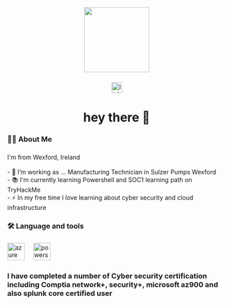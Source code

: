 
<div align="center">
  <img height="150" src="https://media.giphy.com/media/M9gbBd9nbDrOTu1Mqx/giphy.gif"  />
</div>

###

<div align="center">
  <a href="https://www.linkedin.com/in/patrick-beary-cyber/#:~:text=www.linkedin.com/in/patrick%2Dbeary%2Dcyber" target="_blank">
    <img src="https://img.shields.io/static/v1?message=LinkedIn&logo=linkedin&label=&color=0077B5&logoColor=white&labelColor=&style=for-the-badge" height="25" alt="linkedin logo"  />
  </a>
</div>

###

<h1 align="center">hey there 👋</h1>

###

<h3 align="left">👩‍💻  About Me</h3>

###

<p align="left">I'm from Wexford, Ireland<br><br>- 🔭 I’m working as ... Manufacturing Technician in Sulzer Pumps Wexford<br>- 📚 I'm currently learning Powershell and SOC1 learning path on TryHackMe<br>- ⚡ In my free time I love learning about cyber security and cloud infrastructure</p>

###

<h3 align="left">🛠 Language and tools</h3>

###

<div align="left">
  <img src="https://cdn.jsdelivr.net/gh/devicons/devicon/icons/azure/azure-original.svg" height="40" alt="azure logo"  />
  <img width="12" />
  <img src="https://skillicons.dev/icons?i=powershell" height="40" alt="powershell logo"  />
</div>

### I have completed a number of Cyber security certification including Comptia network+, security+, microsoft az900 and also splunk core certified user

###
